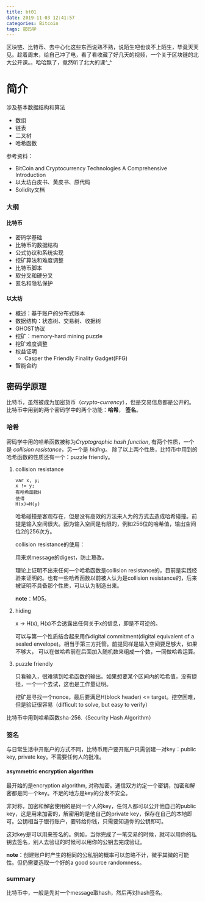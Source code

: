 ```yaml
---
title: bt01
date: 2019-11-03 12:41:57
categories: Bitcoin
tags: 密码学
---
```


区块链、比特币、去中心化这些东西说熟不熟，说陌生吧也谈不上陌生，毕竟天天见。趁着周末，给自己冲了电，看了看收藏了好几天的视频，一个关于区块链的北大公开课。。哈哈飘了，竟然听了北大的课^_^

<!--more-->

# 简介

涉及基本数据结构和算法

- 数组
- 链表
- 二叉树
- 哈希函数

参考资料：

- BitCoin and Cryptocurrency Technologies A Comprehensive Introduction
- 以太坊白皮书、黄皮书、原代码
- Solidity文档

### 大纲

#### 比特币

- 密码学基础
- 比特币的数据结构
- 公式协议和系统实现
- 挖矿算法和难度调整
- 比特币脚本
- 软分叉和硬分叉
- 匿名和隐私保护

#### 以太坊

- 概述：基于账户的分布式账本
- 数据结构：状态树、交易树、收据树
- GHOST协议
- 挖矿：memory-hard mining puzzle
- 挖矿难度调整
- 权益证明
  - Casper the Friendly Finality Gadget(FFG)
- 智能合约

## 密码学原理

比特币，虽然被成为加密货币（*crypto-currency*），但是交易信息都是公开的。
比特币中用到的两个密码学中的两个功能：**哈希**， **签名**。

### 哈希

密码学中用的哈希函数被称为*Cryptographic hash function*, 有两个性质，一个是 *collision resistance*，另一个是 *hiding*。 除了以上两个性质，比特币中用到的哈希函数的性质还有一个：puzzle friendly。

1. collision resistance

   ```
   var x, y;
   x != y;
   有哈希函数H
   使得
   H(x)=H(y)
   ```

   哈希碰撞是客观存在，但是没有高效的方法来人为的方式去造成哈希碰撞。前提是输入空间很大。因为输入空间是有限的，例如256位的哈希值，输出空间位2的256次方。

   collision resistance的使用：

   用来求message的digest，防止篡改。

   理论上证明不出来任何一个哈希函数是collision resistance的，目前是实践经验来证明的。也有一些哈希函数以前被人认为是collision resistance的，后来被证明不具备那个性质，可以认为制造出来。

   **note**：MD5。

2. hiding

   x -> H(x), H(x)不会透露出任何关于x的信息，即是不可逆的。

   可以与第一个性质结合起来用作digital commitment(digital equivalent of a sealed envelope)。相当于第三方托管。前提同样是输入空间要足够大，如果不够大， 可以在做哈希前在后面加入随机数来组成一个数，一同做哈希运算。

3. puzzle friendly

   只看输入，很难猜到哈希函数的输出。如果想要某个区间内的哈希值，没有捷径，一个一个去试，这也是工作量证明。

   挖矿是寻找一个nonce，最后要满足H(block header) <= target。挖空困难，但是验证很容易（difficult to solve, but easy to verify）



比特币中用到哈希函数sha-256.（Security Hash Algorithm）

### 签名

与日常生活中开账户的方式不同，比特币用户要开账户只需创建一对key：public key, private key。不需要任何人的批准。

#### asymmetric encryption algorithm

最开始的是encryption algorithm, 对称加密。通信双方约定一个密钥，加密和解密都是同一个key。不足的地方是key的分发不安全。

非对称，加密和解密使用的是同一个人的key，任何人都可以公开他自己的public key，这是用来加密的，解密用的是他自己的private key，保存在自己的本地即可。公钥相当于银行账户，要转给你钱，只需要知道你的公钥即可。

这对key是可以用来签名的。例如，当你完成了一笔交易的时候，就可以用你的私钥去签名，别人去验证的时候可以用你的公钥去完成验证。

**note**：创建账户时产生的相同的公私钥的概率可以忽略不计，微乎其微的可能性。但仍需要选取一个好的a good source randomness。



### summary

比特币中，一般是先对一个message取hash，然后再对hash签名。